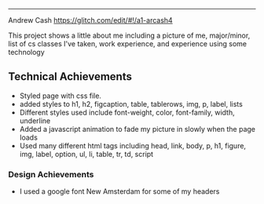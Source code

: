 ---

Andrew Cash
https://glitch.com/edit/#!/a1-arcash4

This project shows a little about me including a picture of me, major/minor, list of cs classes I've taken, work experience, and experience using some technology

## Technical Achievements
- Styled page with css file.
- added styles to h1, h2, figcaption, table, tablerows, img, p, label, lists
- Different styles used include font-weight, color, font-family, width, underline
- Added a javascript animation to fade my picture in slowly when the page loads
- Used many different html tags including head, link, body, p, h1, figure, img, label, option, ul, li, table, tr, td, script

### Design Achievements
- I used a google font New Amsterdam for some of my headers
